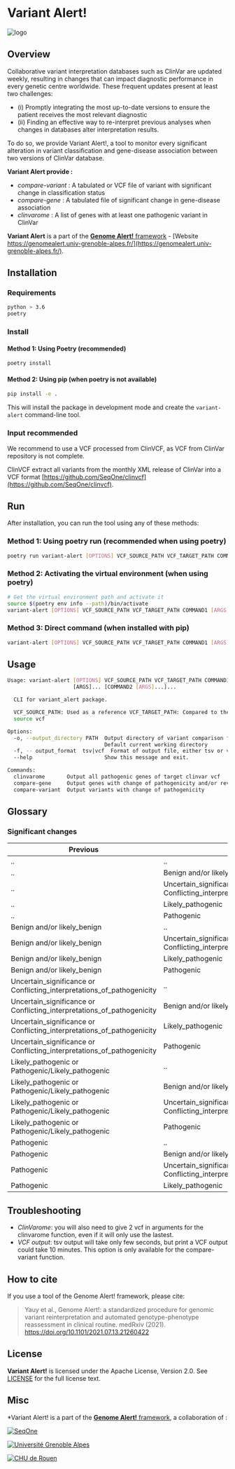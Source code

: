 # Variant Alert!

![logo](img/variant-alert-logo.png)

## Overview

Collaborative variant interpretation databases such as ClinVar are updated weekly, resulting in changes that can impact diagnostic performance in every genetic centre worldwide. These frequent updates present at least two challenges:

- (i) Promptly integrating the most up-to-date versions to ensure the patient receives the most relevant diagnostic
- (ii) Finding an effective way to re-interpret previous analyses when changes in databases alter interpretation results.

To do so, we provide Variant Alert!, a tool to monitor every significant alteration in variant classification and gene-disease association between two versions of ClinVar database.

**Variant Alert provide :**

- *compare-variant* : A tabulated or VCF file of variant with significant change in classification status
- *compare-gene* : A tabulated file of significant change in gene-disease association
- *clinvarome* : A list of genes with at least one pathogenic variant in ClinVar

**Variant Alert** is a part of the [**Genome Alert!** framework](https://github.com/SeqOne/GenomeAlert_app) - [Website https://genomealert.univ-grenoble-alpes.fr/](https://genomealert.univ-grenoble-alpes.fr/).

## Installation

### Requirements

```bash
python > 3.6
poetry
```

### Install

#### Method 1: Using Poetry (recommended)
```bash
poetry install
```

#### Method 2: Using pip (when poetry is not available)
```bash
pip install -e .
```

This will install the package in development mode and create the `variant-alert` command-line tool.

### Input recommended

We recommend to use a VCF processed from ClinVCF, as VCF from ClinVar repository is not complete.

ClinVCF extract all variants from the monthly XML release of ClinVar into a VCF format [https://github.com/SeqOne/clinvcf](https://github.com/SeqOne/clinvcf).

## Run

After installation, you can run the tool using any of these methods:

### Method 1: Using poetry run (recommended when using poetry)
```bash
poetry run variant-alert [OPTIONS] VCF_SOURCE_PATH VCF_TARGET_PATH COMMAND1 [ARGS]...
```

### Method 2: Activating the virtual environment (when using poetry)
```bash
# Get the virtual environment path and activate it
source $(poetry env info --path)/bin/activate
variant-alert [OPTIONS] VCF_SOURCE_PATH VCF_TARGET_PATH COMMAND1 [ARGS]...
```

### Method 3: Direct command (when installed with pip)
```bash
variant-alert [OPTIONS] VCF_SOURCE_PATH VCF_TARGET_PATH COMMAND1 [ARGS]...
```

## Usage

```bash
Usage: variant-alert [OPTIONS] VCF_SOURCE_PATH VCF_TARGET_PATH COMMAND1
                     [ARGS]... [COMMAND2 [ARGS]...]...

  CLI for variant_alert package.

  VCF_SOURCE_PATH: Used as a reference VCF_TARGET_PATH: Compared to the
  source vcf

Options:
  -o, --output_directory PATH  Output directory of variant comparison file.
                               Default current working directory
  -f, -- output_format  tsv|vcf  Format of output file, either tsv or vcf for compare-variant function. Default = tsv
  --help                       Show this message and exit.

Commands:
  clinvarome       Output all pathogenic genes of target clinvar vcf
  compare-gene     Output genes with change of pathogenicity and/or review confidence status
  compare-variant  Output variants with change of pathogenicity
```

## Glossary

### Significant changes  

| Previous                                                               	| New                                                                    	| Clinical_impact 	|
|------------------------------------------------------------------------	|------------------------------------------------------------------------	|-----------------	|
| ..                                                                     	| ..                                                                     	| null            	|
| ..                                                                     	| Benign and/or likely_benign                                            	| null            	|
| ..                                                                     	| Uncertain_significance or Conflicting_interpretations_of_pathogenicity 	| unknown         	|
| ..                                                                     	| Likely_pathogenic                                                      	| major           	|
| ..                                                                     	| Pathogenic                                                             	| major           	|
| Benign and/or likely_benign                                            	| ..                                                                     	| warning         	|
| Benign and/or likely_benign                                            	| Uncertain_significance or Conflicting_interpretations_of_pathogenicity 	| unknown         	|
| Benign and/or likely_benign                                            	| Likely_pathogenic                                                      	| major           	|
| Benign and/or likely_benign                                            	| Pathogenic                                                             	| major           	|
| Uncertain_significance or Conflicting_interpretations_of_pathogenicity 	| ..                                                                     	| warning         	|
| Uncertain_significance or Conflicting_interpretations_of_pathogenicity 	| Benign and/or likely_benign                                            	| minor           	|
| Uncertain_significance or Conflicting_interpretations_of_pathogenicity 	| Likely_pathogenic                                                      	| major           	|
| Uncertain_significance or Conflicting_interpretations_of_pathogenicity 	| Pathogenic                                                             	| major           	|
| Likely_pathogenic or Pathogenic/Likely_pathogenic                      	| ..                                                                     	| warning         	|
| Likely_pathogenic or Pathogenic/Likely_pathogenic                      	| Benign and/or likely_benign                                            	| major           	|
| Likely_pathogenic or Pathogenic/Likely_pathogenic                      	| Uncertain_significance or Conflicting_interpretations_of_pathogenicity 	| major           	|
| Likely_pathogenic or Pathogenic/Likely_pathogenic                      	| Pathogenic                                                             	| minor           	|
| Pathogenic                                                             	| ..                                                                     	| warning         	|
| Pathogenic                                                             	| Benign and/or likely_benign                                            	| major           	|
| Pathogenic                                                             	| Uncertain_significance or Conflicting_interpretations_of_pathogenicity 	| major           	|
| Pathogenic                                                             	| Likely_pathogenic                                                      	| minor           	|

## Troubleshooting

- *ClinVarome*: you will also need to give 2 vcf in arguments for the clinvarome function, even if it will only use the lastest.
- *VCF output*: tsv output will take only few seconds, but print a VCF output could take 10 minutes. This option is only available for the compare-variant function.

## How to cite

If you use a tool of the Genome Alert! framework, please cite:
> Yauy et al., Genome Alert!: a standardized procedure for genomic variant reinterpretation and automated genotype-phenotype reassessment in clinical routine. medRxiv (2021). [https://doi.org/10.1101/2021.07.13.21260422
](https://www.medrxiv.org/content/10.1101/2021.07.13.21260422v1)

## License

**Variant Alert!** is licensed under the Apache License, Version 2.0. See [LICENSE](LICENSE) for the full license text.

## Misc

*Variant Alert! is a part of the [**Genome Alert!** framework](https://github.com/SeqOne/GenomeAlert_app), a collaboration of :

[![SeqOne](img/logo-seqone.png)](https://seq.one/)

[![Université Grenoble Alpes](img/logo-uga.png)](https://iab.univ-grenoble-alpes.fr/)

[![CHU de Rouen](img/logo-CHU.png)](https://www.chu-rouen.fr/service/service-de-genetique/)
